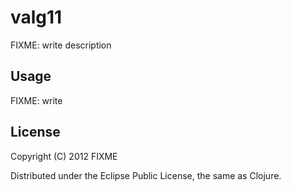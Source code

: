 # valg11

FIXME: write description

## Usage

FIXME: write

## License

Copyright (C) 2012 FIXME

Distributed under the Eclipse Public License, the same as Clojure.
